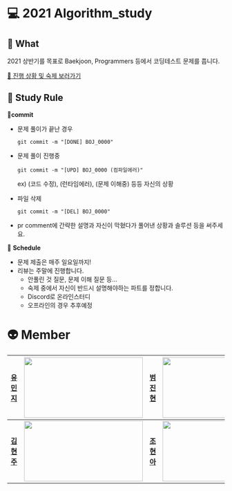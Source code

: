 # :computer: 2021 Algorithm_study



## :carrot: What

2021 상반기를 목표로 Baekjoon, Programmers 등에서 코딩테스트 문제를 풉니다.



[:thinking: 진행 상황 및 숙제 보러가기](https://www.notion.so/Algorithm_Study-9ed49e3a3b89461dbae2fcb0296e395f)



## :tiger: Study Rule

:cherries:**commit**

- 문제 풀이가 끝난 경우

  ```
  git commit -m "[DONE] BOJ_0000"
  ```

- 문제 풀이 진행중

  ```
  git commit -m "[UPD] BOJ_0000 (컴파일에러)"
  ```

  ex) (코드 수정), (런타임에러), (문제 이해중) 등등 자신의 상황

- 파일 삭제

  ```
  git commit -m "[DEL] BOJ_0000"
  ```

- pr comment에 간략한 설명과 자신이 막혔다가 풀어낸 상황과 솔루션 등을 써주세요.



:cherries: **Schedule**

- 문제 제출은 매주 일요일까지!
- 리뷰는 주말에 진행합니다.
  - 안풀린 것 질문, 문제 이해 질문 등...
  - 숙제 중에서 자신이 반드시 설명해야하는 파트를 정합니다.
  - Discord로 온라인스터디
  - 오프라인의 경우 추후예정



# :alien: Member​



|  [유민지](https://github.com/youminji/Algorithm_Study)  | [<img src = "http://mazassumnida.wtf/api/generate_badge?boj=pinkku" height="140" width="275px">](https://solved.ac/pinkku) | **[범진현](https://github.com/BUMJH0121/Algorithm_Study)**  | [<img src = "http://mazassumnida.wtf/api/generate_badge?boj=jin35282" height="140" width="275px">](https://solved.ac/jin35282) |
| :-----------------------------------------------------: | ------------------------------------------------------------ | :---------------------------------------------------------: | ------------------------------------------------------------ |
| [**김현주**](https://github.com/juthor/Algorithm_Study) | [<img src = "http://mazassumnida.wtf/api/generate_badge?boj=juthor" height="140" width="275px">](https://solved.ac/juthor) | [**조현아**](https://github.com/hyunah1201/Algorithm_Study) | [<img src = "http://mazassumnida.wtf/api/generate_badge?boj=dbsg1201" height="140" width="275px">](https://solved.ac/dbsg1201) |



